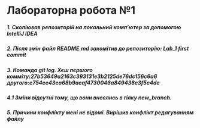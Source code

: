 # Лабораторна робота №1
##### 1. Скопіював репозиторій на локальний компʼютер за допомогою IntelliJ IDEA
##### 2. Після змін файл README.md закомітив до репозиторію: Lab_1 first commit
##### 3. Команда git log. Хеш першого комміту:27b53649a2163c393131e3b2125de76dc156c6a6 другого:e754ee43ea68b9aeaf4730046a849438e3f5c4de
##### 4.1 Зміни відсутні тому, що вони внеслись в гілку new_branch. 
##### 5. Причини конфлікту мені не відомі. Вирішив конфлікт редагуванням файлу